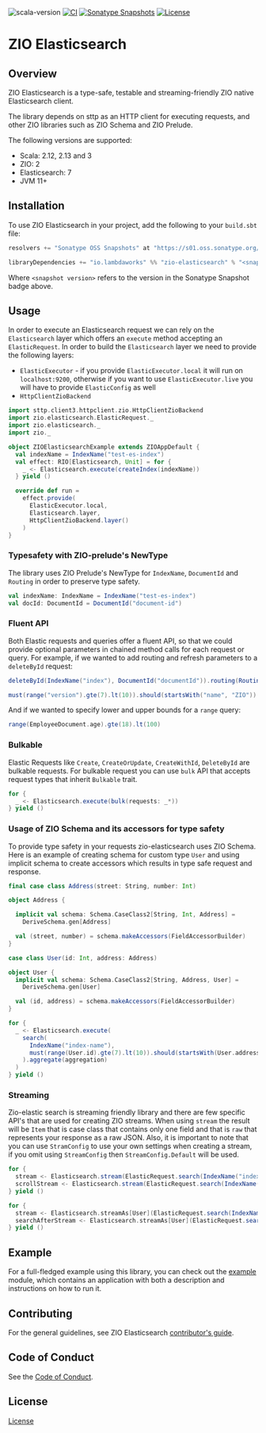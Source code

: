 ![scala-version][scala-version-badge]
[![CI](https://github.com/lambdaworks/zio-elasticsearch/actions/workflows/ci.yml/badge.svg)](https://github.com/lambdaworks/zio-elasticsearch/actions/workflows/ci.yml)
[![Sonatype Snapshots](https://img.shields.io/nexus/s/https/s01.oss.sonatype.org/io.lambdaworks/zio-elasticsearch_2.13.svg?label=Sonatype%20Snapshot)](https://s01.oss.sonatype.org/content/repositories/snapshots/io/lambdaworks/zio-elasticsearch_2.13/)
[![License](https://img.shields.io/badge/License-Apache%202.0-blue.svg)](https://opensource.org/licenses/Apache-2.0)

# ZIO Elasticsearch

## Overview

ZIO Elasticsearch is a type-safe, testable and streaming-friendly ZIO native Elasticsearch client.

The library depends on sttp as an HTTP client for executing requests, and other ZIO libraries such as ZIO Schema and ZIO Prelude.

The following versions are supported:
- Scala: 2.12, 2.13 and 3
- ZIO: 2
- Elasticsearch: 7
- JVM 11+

## Installation

To use ZIO Elasticsearch in your project, add the following to your `build.sbt` file:

```scala
resolvers += "Sonatype OSS Snapshots" at "https://s01.oss.sonatype.org/content/repositories/snapshots"

libraryDependencies += "io.lambdaworks" %% "zio-elasticsearch" % "<snapshot version>"
```

Where `<snapshot version>` refers to the version in the Sonatype Snapshot badge above.

## Usage

In order to execute an Elasticsearch request we can rely on the `Elasticsearch` layer which offers an `execute` method accepting an `ElasticRequest`. In order to build the `Elasticsearch` layer we need to provide the following layers:

- `ElasticExecutor` - if you provide `ElasticExecutor.local` it will run on `localhost:9200`, otherwise if you want to use `ElasticExecutor.live` you will have to provide `ElasticConfig` as well
- `HttpClientZioBackend`

```scala
import sttp.client3.httpclient.zio.HttpClientZioBackend
import zio.elasticsearch.ElasticRequest._
import zio.elasticsearch._
import zio._

object ZIOElasticsearchExample extends ZIOAppDefault {
  val indexName = IndexName("test-es-index")
  val effect: RIO[Elasticsearch, Unit] = for {
    _ <- Elasticsearch.execute(createIndex(indexName))
  } yield ()

  override def run =
    effect.provide(
      ElasticExecutor.local,
      Elasticsearch.layer,
      HttpClientZioBackend.layer()
    )
}
```


### Typesafety with ZIO-prelude's NewType

The library uses ZIO Prelude's NewType for `IndexName`, `DocumentId` and `Routing` in order to preserve type safety.

```scala
val indexName: IndexName = IndexName("test-es-index")
val docId: DocumentId = DocumentId("document-id")
```

### Fluent API

Both Elastic requests and queries offer a fluent API, so that we could provide optional parameters in chained method calls for each request or query. For example, if we wanted to add routing and refresh parameters to a `deleteById` request:

```scala
deleteById(IndexName("index"), DocumentId("documentId")).routing(Routing("routing")).refreshTrue

must(range("version").gte(7).lt(10)).should(startsWith("name", "ZIO"))
```

And if we wanted to specify lower and upper bounds for a `range` query:

```scala
range(EmployeeDocument.age).gte(18).lt(100)
```

### Bulkable

Elastic Requests like `Create`, `CreateOrUpdate`, `CreateWithId`, `DeleteById` are bulkable requests. For bulkable request you can use `bulk` API that accepts request types that inherit `Bulkable` trait.

```scala
for {
  _ <- Elasticsearch.execute(bulk(requests: _*)) 
} yield ()
```

### Usage of ZIO Schema and its accessors for type safety

To provide type safety in your requests zio-elasticsearch uses ZIO Schema. Here is an example of creating schema for custom type `User` and using implicit schema to create accessors which results in type safe request and response.

```scala
final case class Address(street: String, number: Int)

object Address {

  implicit val schema: Schema.CaseClass2[String, Int, Address] =
    DeriveSchema.gen[Address]

  val (street, number) = schema.makeAccessors(FieldAccessorBuilder)
}

case class User(id: Int, address: Address)

object User {
  implicit val schema: Schema.CaseClass2[String, Address, User] =
    DeriveSchema.gen[User]

  val (id, address) = schema.makeAccessors(FieldAccessorBuilder)
}

for {
  _ <- Elasticsearch.execute(
    search(
      IndexName("index-name"),
      must(range(User.id).gte(7).lt(10)).should(startsWith(User.address / Address.street, "ZIO"))
    ).aggregate(aggregation)
  )
} yield ()
```

### Streaming

Zio-elastic search is streaming friendly library and there are few specific API's that are used for creating ZIO streams. When using `stream` the result will be `Item` that is case class that contains only one field and that is `raw` that represents your response as a raw JSON. Also, it is important to note that you can use `StramConfig` to use your own settings when creating a stream, if you omit using `StreamConfig` then `StreamConfig.Default` will be used.

```scala
for {
  stream <- Elasticsearch.stream(ElasticRequest.search(IndexName("index"), range("id").gte(5)))
  scrollStream <- Elasticsearch.stream(ElasticRequest.search(IndexName("index"), range("id").gte(5)), StreamConfig.Scroll)
} yield ()
```

```scala
for {
  stream <- Elasticsearch.streamAs[User](ElasticRequest.search(IndexName("index"), range(User.id).gte(5)))
  searchAfterStream <- Elasticsearch.streamAs[User](ElasticRequest.search(IndexName("index"), range(User.id).gte(5)), StreamConfig.SearchAfter)
} yield ()
```

## Example

For a full-fledged example using this library, you can check out the [example](modules/example) module, which contains an application with both a description and instructions on how to run it.

## Contributing

For the general guidelines, see ZIO Elasticsearch [contributor's guide](https://lambdaworks.github.io/zio-elasticsearch/about/about_contributing).

## Code of Conduct

See the [Code of Conduct](https://lambdaworks.github.io/zio-elasticsearch/about/about_code_of_conduct).

## License
[License](LICENSE)


[scala-version-badge]: https://img.shields.io/badge/scala-2.13.10-blue?logo=scala&color=red
